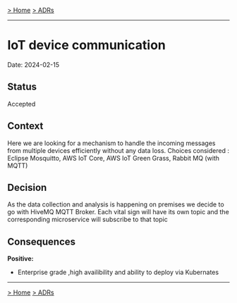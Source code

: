 [> Home](../README.md)    [> ADRs](README.md)

---

# IoT device communication

Date: 2024-02-15

## Status

Accepted

## Context

Here we are looking for a mechanism to handle the incoming messages from multiple devices efficiently without any data loss.
Choices considered : Eclipse Mosquitto, AWS IoT Core, AWS IoT Green Grass, Rabbit MQ (with MQTT) 

## Decision

As the data collection and analysis is happening on premises we decide to go with HiveMQ MQTT Broker.
Each vital sign will have its own topic and the corresponding microservice will subscribe to that topic

## Consequences

**Positive:**

- Enterprise grade ,high availibility and ability to deploy via Kubernates

---

[> Home](../README.md)    [> ADRs](README.md)
